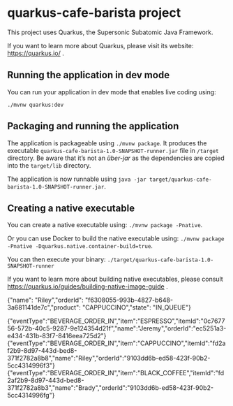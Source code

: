 # quarkus-cafe-barista project

This project uses Quarkus, the Supersonic Subatomic Java Framework.

If you want to learn more about Quarkus, please visit its website: https://quarkus.io/ .

## Running the application in dev mode

You can run your application in dev mode that enables live coding using:
```
./mvnw quarkus:dev
```

## Packaging and running the application

The application is packageable using `./mvnw package`.
It produces the executable `quarkus-cafe-barista-1.0-SNAPSHOT-runner.jar` file in `/target` directory.
Be aware that it’s not an _über-jar_ as the dependencies are copied into the `target/lib` directory.

The application is now runnable using `java -jar target/quarkus-cafe-barista-1.0-SNAPSHOT-runner.jar`.

## Creating a native executable

You can create a native executable using: `./mvnw package -Pnative`.

Or you can use Docker to build the native executable using: `./mvnw package -Pnative -Dquarkus.native.container-build=true`.

You can then execute your binary: `./target/quarkus-cafe-barista-1.0-SNAPSHOT-runner`

If you want to learn more about building native executables, please consult https://quarkus.io/guides/building-native-image-guide .

{"name": "Riley","orderId": "f6308055-993b-4827-b648-3a681141de7c","product": "CAPPUCCINO","state": "IN_QUEUE"}

{"eventType":"BEVERAGE_ORDER_IN","item":"ESPRESSO","itemId":"0c767756-572b-40c5-9287-9e124354d21f","name":"Jeremy","orderId":"ec5251a3-e434-431b-83f7-8416eea725d2"}
{"eventType":"BEVERAGE_ORDER_IN","item":"CAPPUCCINO","itemId":"fd2af2b9-8d97-443d-bed8-371f2782a8b8","name":"Riley","orderId":"9103dd6b-ed58-423f-90b2-5cc4314996f3"}
{"eventType":"BEVERAGE_ORDER_IN","item":"BLACK_COFFEE","itemId":"fd2af2b9-8d97-443d-bed8-371f2782a8b3","name":"Brady","orderId":"9103dd6b-ed58-423f-90b2-5cc4314996fg"}